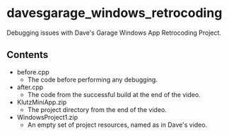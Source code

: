 # davesgarage_windows_retrocoding
Debugging issues with Dave's Garage Windows App Retrocoding Project.

## Contents

 - before.cpp
   - The code before performing any debugging.
 - after.cpp
   - The code from the successful build at the end of the video.
 - KlutzMiniApp.zip
   - The project directory from the end of the video.
 - WindowsProject1.zip
   - An empty set of project resources, named as in Dave's video.
